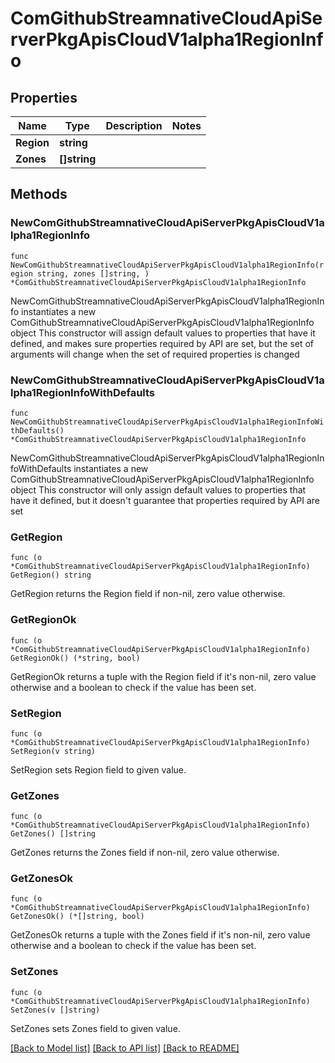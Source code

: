 # ComGithubStreamnativeCloudApiServerPkgApisCloudV1alpha1RegionInfo

## Properties

Name | Type | Description | Notes
------------ | ------------- | ------------- | -------------
**Region** | **string** |  | 
**Zones** | **[]string** |  | 

## Methods

### NewComGithubStreamnativeCloudApiServerPkgApisCloudV1alpha1RegionInfo

`func NewComGithubStreamnativeCloudApiServerPkgApisCloudV1alpha1RegionInfo(region string, zones []string, ) *ComGithubStreamnativeCloudApiServerPkgApisCloudV1alpha1RegionInfo`

NewComGithubStreamnativeCloudApiServerPkgApisCloudV1alpha1RegionInfo instantiates a new ComGithubStreamnativeCloudApiServerPkgApisCloudV1alpha1RegionInfo object
This constructor will assign default values to properties that have it defined,
and makes sure properties required by API are set, but the set of arguments
will change when the set of required properties is changed

### NewComGithubStreamnativeCloudApiServerPkgApisCloudV1alpha1RegionInfoWithDefaults

`func NewComGithubStreamnativeCloudApiServerPkgApisCloudV1alpha1RegionInfoWithDefaults() *ComGithubStreamnativeCloudApiServerPkgApisCloudV1alpha1RegionInfo`

NewComGithubStreamnativeCloudApiServerPkgApisCloudV1alpha1RegionInfoWithDefaults instantiates a new ComGithubStreamnativeCloudApiServerPkgApisCloudV1alpha1RegionInfo object
This constructor will only assign default values to properties that have it defined,
but it doesn't guarantee that properties required by API are set

### GetRegion

`func (o *ComGithubStreamnativeCloudApiServerPkgApisCloudV1alpha1RegionInfo) GetRegion() string`

GetRegion returns the Region field if non-nil, zero value otherwise.

### GetRegionOk

`func (o *ComGithubStreamnativeCloudApiServerPkgApisCloudV1alpha1RegionInfo) GetRegionOk() (*string, bool)`

GetRegionOk returns a tuple with the Region field if it's non-nil, zero value otherwise
and a boolean to check if the value has been set.

### SetRegion

`func (o *ComGithubStreamnativeCloudApiServerPkgApisCloudV1alpha1RegionInfo) SetRegion(v string)`

SetRegion sets Region field to given value.


### GetZones

`func (o *ComGithubStreamnativeCloudApiServerPkgApisCloudV1alpha1RegionInfo) GetZones() []string`

GetZones returns the Zones field if non-nil, zero value otherwise.

### GetZonesOk

`func (o *ComGithubStreamnativeCloudApiServerPkgApisCloudV1alpha1RegionInfo) GetZonesOk() (*[]string, bool)`

GetZonesOk returns a tuple with the Zones field if it's non-nil, zero value otherwise
and a boolean to check if the value has been set.

### SetZones

`func (o *ComGithubStreamnativeCloudApiServerPkgApisCloudV1alpha1RegionInfo) SetZones(v []string)`

SetZones sets Zones field to given value.



[[Back to Model list]](../README.md#documentation-for-models) [[Back to API list]](../README.md#documentation-for-api-endpoints) [[Back to README]](../README.md)


